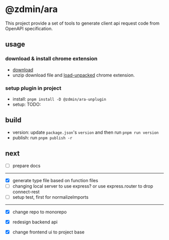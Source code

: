 # @zdmin/ara

This project provide a set of tools to generate client api request code from OpenAPI specification.

## usage

### download & install chrome extension

- [download](https://cdn.jsdelivr.net/npm/@zdmin/ara-chrome-extension)
- unzip download file and [load-unpacked](https://developer.chrome.com/docs/extensions/get-started/tutorial/hello-world#load-unpacked) chrome extension.

### setup plugin in project

- install: `pnpm install -D @zdmin/ara-unplugin`
- setup: TODO: 

## build

- version: update `package.json`'s `version` and then run `pnpm run version`
- publish: run `pnpm publish -r`

## next

- [ ] prepare docs

---

- [x] generate type file based on function files
- [ ] changing local server to use express? or use express.router to drop connect-rest
- [ ] setup test, first for normalizeImports

---

- [x] change repo to monorepo
- [x] redesign backend api
- [x] change frontend ui to project base

